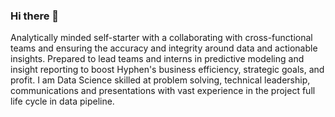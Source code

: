 ### Hi there 👋

Analytically minded self-starter with a collaborating with cross-functional teams and ensuring the accuracy and integrity around data and actionable insights. Prepared to lead teams and interns in predictive modeling and insight reporting to boost Hyphen's business efficiency, strategic goals, and profit. I am Data Science skilled at problem solving, technical leadership, communications and presentations with vast experience in the project full life cycle in data pipeline.

<!--
**nikunjsonule/nikunjsonule** is a ✨ _special_ ✨ repository because its `README.md` (this file) appears on your GitHub profile.

Here are some ideas to get you started:

- 🔭 I’m currently working on ...
- 🌱 I’m currently learning ...
- 👯 I’m looking to collaborate on ...
- 🤔 I’m looking for help with ...
- 💬 Ask me about ...
- 📫 How to reach me: ...
- 😄 Pronouns: ...
- ⚡ Fun fact: ...
-->
